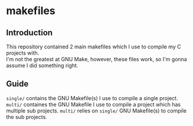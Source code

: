 # makefiles

## Introduction

This repository contained 2 main makefiles which I use to compile my C projects with.  
I'm not the greatest at GNU Make, however, these files work, so I'm gonna assume I did something right.

## Guide

`single/` contains the GNU Makefile(s) I use to compile a single project.  
`multi/` containes the GNU Makefile I use to compile a project which has multiple sub projects.
`multi/` relies on `single/` GNU Makefile(s) to compile the sub projects.
